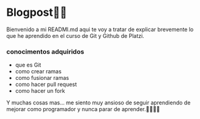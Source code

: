# Blogpost📃📒
Bienvenido a mi READMI.md aqui te voy a tratar de explicar brevemente
lo que he aprendido en el curso de Git y Github de Platzi.

<h3>
	conocimentos adquiridos
</h3>
<ul>
	<li>que es Git</li>
	<li>como crear ramas</li>
	<li>como fusionar ramas</li>
	<li>como hacer pull request</li>
	<li>como hacer un fork</li>
</ul>
Y muchas cosas mas...
 me siento muy ansioso de seguir aprendiendo de mejorar como programador
 y nunca parar de aprender.🧐🧐😎😎